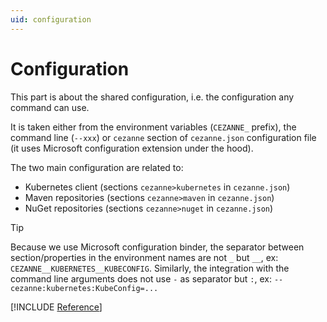 ```yaml
---
uid: configuration
---
```


# Configuration

This part is about the shared configuration, i.e. the configuration any command can use.

It is taken either from the environment variables (`CEZANNE_` prefix), the command line (`--xxx`) or `cezanne` section of `cezanne.json` configuration file (it uses Microsoft configuration extension under the hood).

The two main configuration are related to:

* Kubernetes client (sections `cezanne>kubernetes` in `cezanne.json`)
* Maven repositories (sections `cezanne>maven` in `cezanne.json`)
* NuGet repositories (sections `cezanne>nuget` in `cezanne.json`)

> [!TIP]
> Because we use Microsoft configuration binder, the separator between section/properties in the environment names are not `_` but `__`, ex: `CEZANNE__KUBERNETES__KUBECONFIG`. Similarly, the integration with the command line arguments does not use `-` as separator but `:`, ex: `--cezanne:kubernetes:KubeConfig=...`

[!INCLUDE [Reference](./generated/configuration/properties.md)]
